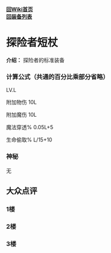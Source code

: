 [**回Wiki首页**](../README.md)   
[**回装备列表**](index.md)
# 探险者短杖
 **介绍：** 探险者的标准装备
### 计算公式（共通的百分比乘部分省略）
LV.L   

附加物伤 10L   

附加魔伤 10L   

魔法穿透% 0.05L+5    

生命偷取% L/15+10   

### 神秘
无

## 大众点评
### 1楼 

### 2楼 

### 3楼 
